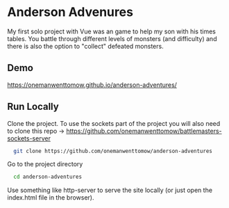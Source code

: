 
# Anderson Advenures

My first solo project with Vue was an game to help my son with his times tables. You battle through different levels of monsters (and difficulty) and there is also the option to "collect" defeated monsters. 

## Demo

https://onemanwenttomow.github.io/anderson-adventures/

  
## Run Locally

Clone the project. To use the sockets part of the project you will also need to clone this repo -> https://github.com/onemanwenttomow/battlemasters-sockets-server 

```bash
  git clone https://github.com/onemanwenttomow/anderson-adventures
```

Go to the project directory

```bash
  cd anderson-adventures
```

Use something like http-server to serve the site locally (or just open the index.html file in the browser).
  

